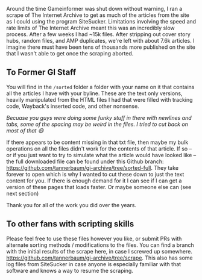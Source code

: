 Around the time Gameinformer was shut down without warning, I ran a scrape of The Internet Archive to get as much of the articles from the site as I could using the program SiteSucker. Limitations involving the speed and rate limits of The Internet Archive meant this was an incredibly slow process. After a few weeks I had ~15k files. After stripping out cover story hubs, random files, and AMP duplicates, we're left with about 7.6k articles. I imagine there must have been tens of thousands more published on the site that I wasn't able to get once the scraping aborted. 

## To Former GI Staff 
You will find in the `/sorted` folder a folder with your name on it that contains all the articles I have with your byline. These are the text only versions, heavily manipulated from the HTML files I had that were filled with tracking code, Wayback's inserted code, and other nonsense. 

_Becuase you guys were doing some funky stuff in there with newlines and tabs, some of the spacing may be weird in the files. I tried to cut back on most of that 😆_

If there appears to be content missing in that txt file, then maybe my bulk operations on all the files didn't work for the contents of that article. If so – or if you just want to try to simulate what the article would have looked like – the full downloaded file can be found under this Github branch: https://github.com/tannerbaum/gi-archive/tree/sorted-full. They take forever to open which is why I wanted to cut these down to just the text content for you. If there is enough demand for it I can see if I can get a version of these pages that loads faster. Or maybe someone else can (see next section)

Thank you for all of the work you did over the years. 

## To other fans with scripting skills 
Please feel free to use these files however you like, or submit PRs with alternate sorting methods / modifications to the files. You can find a branch with the initial results of the scrape here, in case I screwed up somewhere. https://github.com/tannerbaum/gi-archive/tree/scrape. This also has some log files from SiteSucker in case anyone is especially familiar with that software and knows a way to resume the scraping. 
